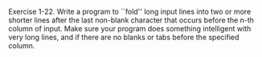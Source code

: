Exercise 1-22. Write a program to ``fold'' long input lines into two or more shorter lines after
the last non-blank character that occurs before the n-th column of input. Make sure your
program does something intelligent with very long lines, and if there are no blanks or tabs
before the specified column.